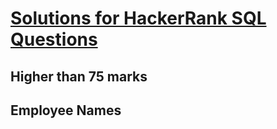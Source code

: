 # [Solutions for HackerRank SQL Questions](https://github.com/espseongsm/HackerRankSQLSolutions/blob/main/SolutionsForHackerRankSQL.ipynb)
## Higher than 75 marks
## Employee Names